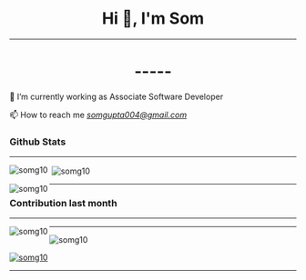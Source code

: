 <h1 align="center">Hi 👋, I'm Som  </h1>

<hr>

<h1 align="center"> ----- </h1>
<p>
🌱 I’m currently working as Associate Software Developer 


📫 How to reach me *somgupta004@gmail.com* 


</p>


<h3 align="left">Github Stats</h3>

<hr>

<p>
  <img align="left" src="https://github-readme-stats.vercel.app/api/top-langs?username=somg10&show_icons=true&theme=dark&locale=en&layout=compact" alt="somg10" />
</p>

<p>&nbsp;<img align="center" src="https://github-readme-stats.vercel.app/api?username=somg10&show_icons=true&theme=dark&locale=en" alt="somg10" /></p>

<p>
  <img align="left" src="https://github-readme-streak-stats.herokuapp.com/?user=somg10&theme=highcontrast" alt="somg10" />
</p>

<hr> 

<h3 align="left">Contribution last month</h3>

<hr>

<p>
  <img align="left" src="https://activity-graph.herokuapp.com/graph?username=somg10&theme=xcode" alt="somg10" />
</p>
<hr>


<p align="left"> <img src="https://komarev.com/ghpvc/?username=somg10&label=Profile%20views&color=0e75b6&style=flat" alt="somg10" /> </p>

<p align="left"> <a href="https://github.com/ryo-ma/github-profile-trophy"><img src="https://github-profile-trophy.vercel.app/?username=somg10" alt="somg10" /></a> </p>

<!-- <p align="left"> <a href="https://twitter.com/" target="blank"><img src="https://img.shields.io/twitter/follow/?logo=twitter&style=for-the-badge" alt="" /></a> </p> -->
<hr>


